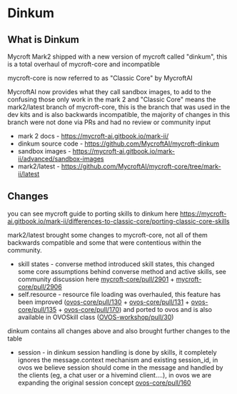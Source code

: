 # Dinkum

## What is Dinkum

Mycroft Mark2 shipped with a new version of mycroft called "dinkum", this is a total overhaul of mycroft-core and
incompatible

mycroft-core is now referred to as "Classic Core" by MycroftAI

MycroftAI now provides what they call sandbox images, to add to the confusing those only work in the mark 2 and "Classic
Core" means the mark2/latest branch of mycroft-core, this is the branch that was used in the dev kits and is also
backwards incompatible, the majority of changes in this branch were not done via PRs and had no review or community input

- mark 2 docs - https://mycroft-ai.gitbook.io/mark-ii/
- dinkum source code - https://github.com/MycroftAI/mycroft-dinkum
- sandbox images - https://mycroft-ai.gitbook.io/mark-ii/advanced/sandbox-images
- mark2/latest - https://github.com/MycroftAI/mycroft-core/tree/mark-ii/latest

## Changes

you can see mycroft guide to porting skills to dinkum here https://mycroft-ai.gitbook.io/mark-ii/differences-to-classic-core/porting-classic-core-skills

mark2/latest brought some changes to mycroft-core, not all of them backwards compatible and some that were contentious
within the community.

- skill states - converse method introduced skill states, this changed some core assumptions behind converse method and
  active skills, see community discussion
  here [mycroft-core/pull/2901](https://github.com/MycroftAI/mycroft-core/pull/2901) + [mycroft-core/pull/2906](https://github.com/MycroftAI/mycroft-core/pull/2906)
- self.resource - resource file loading was overhauled, this feature has been
  improved ([ovos-core/pull/130](https://github.com/OpenVoiceOS/ovos-core/pull/130) + [ovos-core/pull/131](https://github.com/OpenVoiceOS/ovos-core/pull/131) + [ovos-core/pull/135](https://github.com/OpenVoiceOS/ovos-core/pull/135) + [ovos-core/pull/170](https://github.com/OpenVoiceOS/ovos-core/pull/170))
  and ported to ovos and is also available in OVOSkill class ([OVOS-workshop/pull/30](https://github.com/OpenVoiceOS/OVOS-workshop/pull/30))

dinkum contains all changes above and also brought further changes to the table

- session - in dinkum session handling is done by skills, it completely ignores the message.context mechanism and existing session_id, in ovos we believe session should come in the message and handled by the clients (eg, a chat user or a hivemind client....), in ovos we are expanding the original session concept  [ovos-core/pull/160](https://github.com/OpenVoiceOS/ovos-core/pull/160)